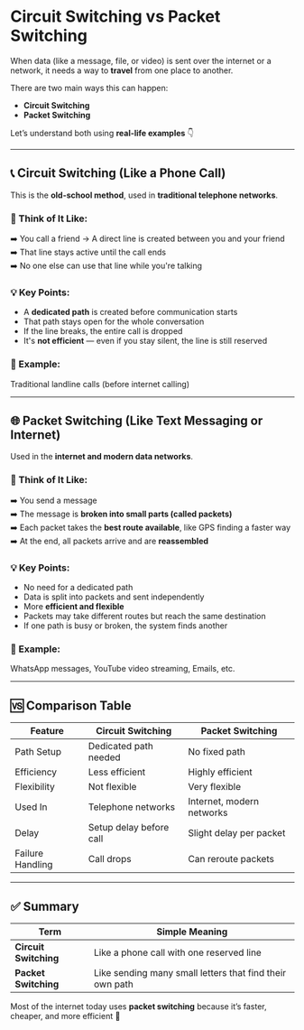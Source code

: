 # Circuit Switching vs Packet Switching

When data (like a message, file, or video) is sent over the internet or a network, it needs a way to **travel** from one place to another.

There are two main ways this can happen:

- **Circuit Switching**
- **Packet Switching**

Let’s understand both using **real-life examples** 👇

---

## 📞 Circuit Switching (Like a Phone Call)

This is the **old-school method**, used in **traditional telephone networks**.

### 🧠 Think of It Like:
➡️ You call a friend → A direct line is created between you and your friend  
➡️ That line stays active until the call ends  
➡️ No one else can use that line while you're talking

### 💡 Key Points:

- A **dedicated path** is created before communication starts
- That path stays open for the whole conversation
- If the line breaks, the entire call is dropped
- It's **not efficient** — even if you stay silent, the line is still reserved

### 📌 Example:
Traditional landline calls (before internet calling)

---

## 🌐 Packet Switching (Like Text Messaging or Internet)

Used in the **internet and modern data networks**.

### 🧠 Think of It Like:
➡️ You send a message  
➡️ The message is **broken into small parts (called packets)**  
➡️ Each packet takes the **best route available**, like GPS finding a faster way  
➡️ At the end, all packets arrive and are **reassembled**

### 💡 Key Points:

- No need for a dedicated path
- Data is split into packets and sent independently
- More **efficient and flexible**
- Packets may take different routes but reach the same destination
- If one path is busy or broken, the system finds another

### 📌 Example:
WhatsApp messages, YouTube video streaming, Emails, etc.

---

## 🆚 Comparison Table

| Feature               | Circuit Switching         | Packet Switching          |
|------------------------|---------------------------|----------------------------|
| Path Setup            | Dedicated path needed     | No fixed path              |
| Efficiency            | Less efficient            | Highly efficient           |
| Flexibility           | Not flexible              | Very flexible              |
| Used In               | Telephone networks        | Internet, modern networks  |
| Delay                 | Setup delay before call   | Slight delay per packet    |
| Failure Handling      | Call drops                | Can reroute packets        |

---

## ✅ Summary

| Term              | Simple Meaning |
|-------------------|----------------|
| **Circuit Switching** | Like a phone call with one reserved line |
| **Packet Switching**  | Like sending many small letters that find their own path |

Most of the internet today uses **packet switching** because it’s faster, cheaper, and more efficient 🚀
